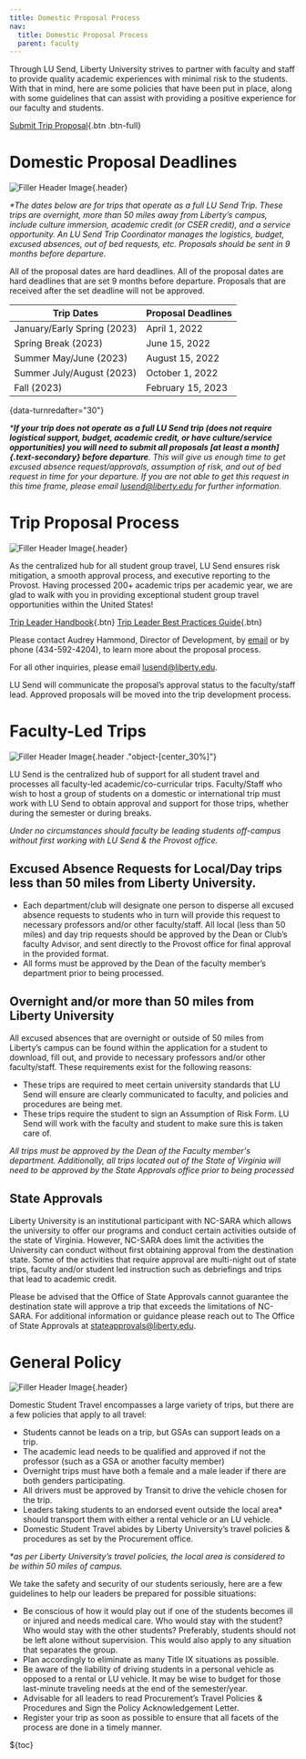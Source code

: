 ```yaml
---
title: Domestic Proposal Process
nav:
  title: Domestic Proposal Process
  parent: faculty
---
```


Through LU Send, Liberty University strives to partner with faculty and staff to provide quality academic experiences with minimal risk to the students. With that in mind, here are some policies that have been put in place, along with some guidelines that can assist with providing a positive experience for our faculty and students.

[Submit Trip Proposal](https://liberty.co1.qualtrics.com/jfe/form/SV_6WLZxhZxu6fhntc?BaseType=domestic){.btn .btn-full}

# Domestic Proposal Deadlines

![Filler Header Image](https://liberty-sa.terradotta.com/_customtags/ct_Image.cfm?Image_ID=35651){.header}

_\*The dates below are for trips that operate as a full LU Send Trip. These trips are overnight, more than 50 miles away from Liberty’s campus, include culture immersion, academic credit (or CSER credit), and a service opportunity. An LU Send Trip Coordinator manages the logistics, budget, excused absences, out of bed requests, etc. Proposals should be sent in 9 months before departure._

All of the proposal dates are hard deadlines. All of the proposal dates are hard deadlines that are set 9 months before departure. Proposals that are received after the set deadline will not be approved. 

<!-- Will automatically update and sort -->
<!-- Make sure {date-turnredafter="number"} is included -->

| Trip Dates                  | Proposal Deadlines |
| --------------------------- | ------------------ |
| January/Early Spring (2023) | April 1, 2022      |
| Spring Break (2023)         | June 15, 2022      |
| Summer May/June (2023)      | August 15, 2022    |
| Summer July/August (2023)   | October 1, 2022    |
| Fall (2023)                 | February 15, 2023  |

{data-turnredafter="30"}

_\***If your trip does not operate as a full LU Send trip (does not require logistical support, budget, academic credit, or have culture/service opportunities) you will need to submit all proposals [at least a month]{.text-secondary} before departure**. This will give us enough time to get excused absence request/approvals, assumption of risk, and out of bed request in time for your departure. If you are not able to get this request in this time frame, please email [lusend@liberty.edu](mailto:lusend@liberty.edu) for further information._

# Trip Proposal Process

![Filler Header Image](https://liberty-sa.terradotta.com/_customtags/ct_Image.cfm?Image_ID=35653){.header}

As the centralized hub for all student group travel, LU Send ensures risk mitigation, a smooth approval process, and executive reporting to the Provost. Having processed 200+ academic trips per academic year, we are glad to walk with you in providing exceptional student group travel opportunities within the United States!

<div class="text-center">

[Trip Leader
Handbook](https://liberty-sa.terradotta.com/_customtags/ct_FileRetrieve.cfm?File_ID=27452){.btn} [Trip Leader Best
Practices Guide](https://liberty-sa.terradotta.com/_customtags/ct_FileRetrieve.cfm?File_ID=27453){.btn}

</div>

Please contact Audrey Hammond, Director of Development, by [email](mailto:agbeman@liberty.edu) or by phone (434-592-4204), to learn more about the proposal process.

For all other inquiries, please email [lusend@liberty.edu](mailto:lusend@liberty.edu).

LU Send will communicate the proposal’s approval status to the faculty/staff lead. Approved proposals will be moved into the trip development process.

# Faculty-Led Trips

![Filler Header Image](https://liberty-sa.terradotta.com/_customtags/ct_Image.cfm?Image_ID=35657){.header ."object-[center_30%]"}

LU Send is the centralized hub of support for all student travel and processes all faculty-led academic/co-curricular trips. Faculty/Staff who wish to host a group of students on a domestic or international trip must work with LU Send to obtain approval and support for those trips, whether during the semester or during breaks.

_Under no circumstances should faculty be leading students off-campus without first working with LU Send & the Provost office._

## Excused Absence Requests for Local/Day trips less than 50 miles from Liberty University.

- Each department/club will designate one person to disperse all excused absence requests to students who in turn will provide this request to necessary professors and/or other faculty/staff. All local (less than 50 miles) and day trip requests should be approved by the Dean or Club’s faculty Advisor, and sent directly to the Provost office for final approval in the provided format.
- All forms must be approved by the Dean of the faculty member’s department prior to being processed.

## Overnight and/or more than 50 miles from Liberty University

All excused absences that are overnight or outside of 50 miles from Liberty’s campus can be found within the application for a student to download, fill out, and provide to necessary professors and/or other faculty/staff. These requirements exist for the following reasons:

- These trips are required to meet certain university standards that LU Send will ensure are clearly communicated to faculty, and policies and procedures are being met.
- These trips require the student to sign an Assumption of Risk Form. LU Send will work with the faculty and student to make sure this is taken care of.

_*All trips must be approved by the Dean of the Faculty member's department. Additionally, all trips located out of the State of Virginia will need to be approved by the State Approvals office prior to being processed*_

## State Approvals

Liberty University is an institutional participant with NC-SARA which allows the university to offer our programs and conduct certain activities outside of the state of Virginia. However, NC-SARA does limit the activities the University can conduct without first obtaining approval from the destination state. Some of the activities that require approval are multi-night out of state trips, faculty and/or student led instruction such as debriefings and trips that lead to academic credit.

Please be advised that the Office of State Approvals cannot guarantee the destination state will approve a trip that exceeds the limitations of NC-SARA. For additional information or guidance please reach out to The Office of State Approvals at [stateapprovals@liberty.edu](mailto:stateapprovals@liberty.edu).

# General Policy

![Filler Header Image](https://liberty-sa.terradotta.com/_customtags/ct_Image.cfm?Image_ID=35574){.header}

Domestic Student Travel encompasses a large variety of trips, but there are a few policies that apply to all travel:

- Students cannot be leads on a trip, but GSAs can support leads on a trip.
- The academic lead needs to be qualified and approved if not the professor (such as a GSA or another faculty member)
- Overnight trips must have both a female and a male leader if there are both genders participating.
- All drivers must be approved by Transit to drive the vehicle chosen for the trip.
- Leaders taking students to an endorsed event outside the local area\* should transport them with either a rental vehicle or an LU vehicle.
- Domestic Student Travel abides by Liberty University’s travel policies & procedures as set by the Procurement office.

_\*as per Liberty University’s travel policies, the local area is considered to be within 50 miles of campus._

We take the safety and security of our students seriously, here are a few guidelines to help our leaders be prepared for possible situations:

- Be conscious of how it would play out if one of the students becomes ill or injured and needs medical care. Who would stay with the student? Who would stay with the other students? Preferably, students should not be left alone without supervision. This would also apply to any situation that separates the group.
- Plan accordingly to eliminate as many Title IX situations as possible.
- Be aware of the liability of driving students in a personal vehicle as opposed to a rental or LU vehicle. It may be wise to budget for those last-minute traveling needs at the end of the semester/year.
- Advisable for all leaders to read Procurement’s Travel Policies & Procedures and Sign the Policy Acknowledgement Letter.
- Register your trip as soon as possible to ensure that all facets of the process are done in a timely manner.

${toc}
